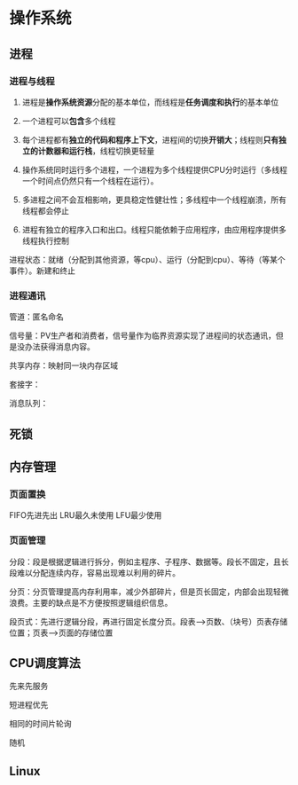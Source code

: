 # 操作系统

## 进程

### 进程与线程

1. 进程是**操作系统资源**分配的基本单位，而线程是**任务调度和执行**的基本单位
2. 一个进程可以**包含**多个线程

3. 每个进程都有**独立的代码和程序上下文**，进程间的切换**开销大**；线程则**只有独立的计数器和运行栈**，线程切换更轻量

4. 操作系统同时运行多个进程，一个进程为多个线程提供CPU分时运行（多线程一个时间点仍然只有一个线程在运行）。
5. 多进程之间不会互相影响，更具稳定性健壮性；多线程中一个线程崩溃，所有线程都会停止
6. 进程有独立的程序入口和出口。线程只能依赖于应用程序，由应用程序提供多线程执行控制



进程状态：就绪（分配到其他资源，等cpu）、运行（分配到cpu）、等待（等某个事件）。新建和终止

### 进程通讯

管道：匿名命名

信号量：PV生产者和消费者，信号量作为临界资源实现了进程间的状态通讯，但是没办法获得消息内容。

共享内存：映射同一块内存区域

套接字：

消息队列：



## 死锁

## 内存管理

### 页面置换

FIFO先进先出
LRU最久未使用
LFU最少使用

### 页面管理

分段：段是根据逻辑进行拆分，例如主程序、子程序、数据等。段长不固定，且长段难以分配连续内存，容易出现难以利用的碎片。

分页：分页管理提高内存利用率，减少外部碎片，但是页长固定，内部会出现轻微浪费。主要的缺点是不方便按照逻辑组织信息。

段页式：先进行逻辑分段，再进行固定长度分页。段表——>页数、（块号）页表存储位置；页表——>页面的存储位置

## CPU调度算法

先来先服务

短进程优先

相同的时间片轮询

随机

## Linux